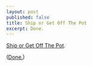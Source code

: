 ```yaml
---
layout: post
published: false
title: Ship or Get Off The Pot
excerpt: Done.
---
```


[Ship or Get Off The Pot](http://5by5.tv/buildanalyze/74).

([Done.](http://itunes.com/apps/OnePAD))

